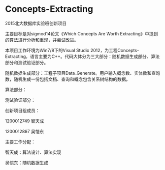# Concepts-Extracting
2015北大数据库实验班创新项目

主要目标是对sigmod14论文《Which Concepts Are Worth Extracting》中提到的算法进行分析和重现，并尝试改进。

本项目工作环境为Win7/8下的Visual Studio 2012，为工程Concepts-Extracting，语言主要为C++。代码大体分为三大部分：随机数据生成部分、算法部分和测试验证部分。

随机数据生成部分：工程子项目Data_Generate。用户输入概念数、实体数和查询数，随机生成一份包括文档、查询和概念包含关系树结构的数据。

算法部分：

测试验证部分：

创新项目组成员：

1200012749 智天成

1200012897 吴恺东

主要工作分配：

智天成：算法设计、算法实现

吴恺东：随机数据生成
